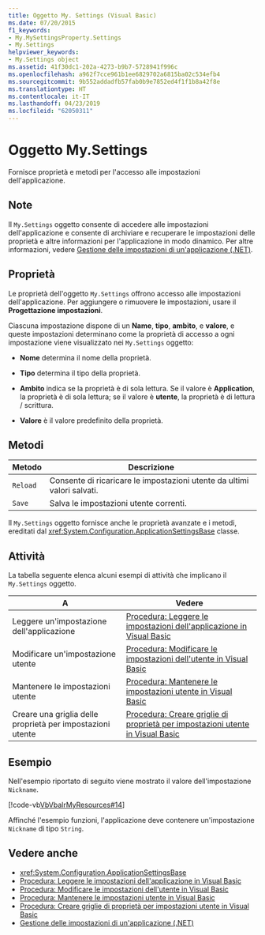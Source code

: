 ```yaml
---
title: Oggetto My. Settings (Visual Basic)
ms.date: 07/20/2015
f1_keywords:
- My.MySettingsProperty.Settings
- My.Settings
helpviewer_keywords:
- My.Settings object
ms.assetid: 41f30dc1-202a-4273-b9b7-5728941f996c
ms.openlocfilehash: a962f7cce961b1ee6829702a6815ba02c534efb4
ms.sourcegitcommit: 9b552addadfb57fab0b9e7852ed4f1f1b8a42f8e
ms.translationtype: HT
ms.contentlocale: it-IT
ms.lasthandoff: 04/23/2019
ms.locfileid: "62050311"
---
```

# <a name="mysettings-object"></a>Oggetto My.Settings
Fornisce proprietà e metodi per l'accesso alle impostazioni dell'applicazione.  
  
## <a name="remarks"></a>Note  
 Il `My.Settings` oggetto consente di accedere alle impostazioni dell'applicazione e consente di archiviare e recuperare le impostazioni delle proprietà e altre informazioni per l'applicazione in modo dinamico. Per altre informazioni, vedere [Gestione delle impostazioni di un'applicazione (.NET)](/visualstudio/ide/managing-application-settings-dotnet).  
  
## <a name="properties"></a>Proprietà  
 Le proprietà dell'oggetto `My.Settings` offrono accesso alle impostazioni dell'applicazione. Per aggiungere o rimuovere le impostazioni, usare il **Progettazione impostazioni**.  
  
 Ciascuna impostazione dispone di un **Name**, **tipo**, **ambito**, e **valore**, e queste impostazioni determinano come la proprietà di accesso a ogni impostazione viene visualizzato nei `My.Settings` oggetto:  
  
- **Nome** determina il nome della proprietà.  
  
- **Tipo** determina il tipo della proprietà.  
  
- **Ambito** indica se la proprietà è di sola lettura. Se il valore è **Application**, la proprietà è di sola lettura; se il valore è **utente**, la proprietà è di lettura / scrittura.  
  
- **Valore** è il valore predefinito della proprietà.  
  
## <a name="methods"></a>Metodi  
  
|Metodo|Descrizione|  
|---|---|  
|`Reload`|Consente di ricaricare le impostazioni utente da ultimi valori salvati.|  
|`Save`|Salva le impostazioni utente correnti.|  
  
 Il `My.Settings` oggetto fornisce anche le proprietà avanzate e i metodi, ereditati dal <xref:System.Configuration.ApplicationSettingsBase> classe.  
  
## <a name="tasks"></a>Attività  
 La tabella seguente elenca alcuni esempi di attività che implicano il `My.Settings` oggetto.  
  
|A|Vedere|  
|---|---|  
|Leggere un'impostazione dell'applicazione|[Procedura: Leggere le impostazioni dell'applicazione in Visual Basic](../../../visual-basic/developing-apps/programming/app-settings/how-to-read-application-settings.md)|  
|Modificare un'impostazione utente|[Procedura: Modificare le impostazioni dell'utente in Visual Basic](../../../visual-basic/developing-apps/programming/app-settings/how-to-change-user-settings.md)|  
|Mantenere le impostazioni utente|[Procedura: Mantenere le impostazioni utente in Visual Basic](../../../visual-basic/developing-apps/programming/app-settings/how-to-persist-user-settings.md)|  
|Creare una griglia delle proprietà per impostazioni utente|[Procedura: Creare griglie di proprietà per impostazioni utente in Visual Basic](../../../visual-basic/developing-apps/programming/app-settings/how-to-create-property-grids-for-user-settings.md)|  
  
## <a name="example"></a>Esempio  
 Nell'esempio riportato di seguito viene mostrato il valore dell'impostazione `Nickname`.  
  
 [!code-vb[VbVbalrMyResources#14](~/samples/snippets/visualbasic/VS_Snippets_VBCSharp/VbVbalrMyResources/VB/Form1.vb#14)]  
  
 Affinché l'esempio funzioni, l'applicazione deve contenere un'impostazione `Nickname` di tipo `String`.  
  
## <a name="see-also"></a>Vedere anche

- <xref:System.Configuration.ApplicationSettingsBase>
- [Procedura: Leggere le impostazioni dell'applicazione in Visual Basic](../../../visual-basic/developing-apps/programming/app-settings/how-to-read-application-settings.md)
- [Procedura: Modificare le impostazioni dell'utente in Visual Basic](../../../visual-basic/developing-apps/programming/app-settings/how-to-change-user-settings.md)
- [Procedura: Mantenere le impostazioni utente in Visual Basic](../../../visual-basic/developing-apps/programming/app-settings/how-to-persist-user-settings.md)
- [Procedura: Creare griglie di proprietà per impostazioni utente in Visual Basic](../../../visual-basic/developing-apps/programming/app-settings/how-to-create-property-grids-for-user-settings.md)
- [Gestione delle impostazioni di un'applicazione (.NET)](/visualstudio/ide/managing-application-settings-dotnet)
